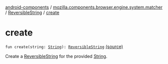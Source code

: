 [android-components](../../index.md) / [mozilla.components.browser.engine.system.matcher](../index.md) / [ReversibleString](index.md) / [create](./create.md)

# create

`fun create(string: `[`String`](https://kotlinlang.org/api/latest/jvm/stdlib/kotlin/-string/index.html)`): `[`ReversibleString`](index.md) [(source)](https://github.com/mozilla-mobile/android-components/blob/master/components/browser/engine-system/src/main/java/mozilla/components/browser/engine/system/matcher/ReversibleString.kt#L86)

Create a [ReversibleString](index.md) for the provided [String](https://kotlinlang.org/api/latest/jvm/stdlib/kotlin/-string/index.html).


